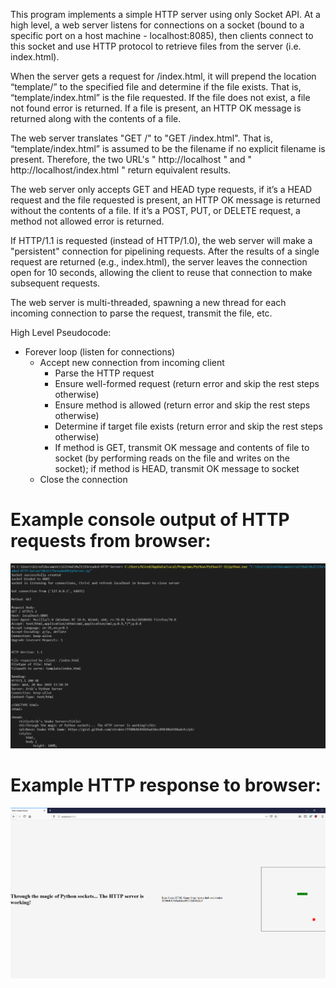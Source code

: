 This program implements a simple HTTP server using only Socket API. At a high level, a web server listens for connections on a socket (bound to a specific port on a host machine - localhost:8085), then clients connect to this socket and use HTTP protocol to retrieve files from the server (i.e. index.html).

When the server gets a request for /index.html, it will prepend the location “template/” to the specified file and determine if the file exists. That is, “template/index.html” is the file requested. If the file does not exist, a file not found error is returned. If a file is present, an HTTP OK message is returned along with the contents of a file.

The web server translates "GET /" to "GET /index.html". That is, “template/index.html” is assumed to be the filename if no explicit filename is present. Therefore, the two URL's " http://localhost " and " http://localhost/index.html " return equivalent results.

The web server only accepts GET and HEAD type requests, if it’s a HEAD request and the file requested is present, an HTTP OK message is returned without the contents of a file. If it’s a POST, PUT, or DELETE request, a method not allowed error is returned.

If HTTP/1.1 is requested (instead of HTTP/1.0), the web server will make a "persistent" connection for pipelining requests. After the results of a single request are returned (e.g., index.html), the server leaves the connection open for 10 seconds, allowing the client to reuse that connection to make subsequent requests. 

The web server is multi-threaded, spawning a new thread for each incoming connection to parse the request, transmit the file, etc.

High Level Pseudocode:

- Forever loop (listen for connections)
  - Accept new connection from incoming client
    - Parse the HTTP request
    - Ensure well-formed request (return error and skip the rest steps otherwise)
    - Ensure method is allowed (return error and skip the rest steps otherwise)
    - Determine if target file exists (return error and skip the rest steps otherwise)
    - If method is GET, transmit OK message and contents of file to socket (by performing reads on the file and writes on the socket); if method is HEAD, transmit OK message to socket
  - Close the connection

# Example console output of HTTP requests from browser:
![Alt text](consoleoutput.png?raw=true)

# Example HTTP response to browser:
![Alt text](example.png?raw=true)

